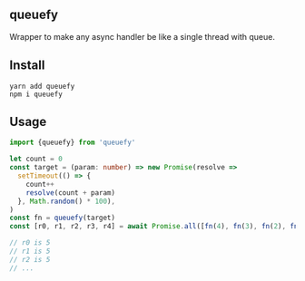 ## queuefy
Wrapper to make any async handler be like a single thread with queue.

## Install
```shell script
yarn add queuefy
npm i queuefy
```

## Usage
```typescript
import {queuefy} from 'queuefy'

let count = 0
const target = (param: number) => new Promise(resolve =>
  setTimeout(() => {
    count++
    resolve(count + param)
  }, Math.random() * 100),
)
const fn = queuefy(target)
const [r0, r1, r2, r3, r4] = await Promise.all([fn(4), fn(3), fn(2), fn(1), fn(0)])

// r0 is 5
// r1 is 5
// r2 is 5
// ... 
```
